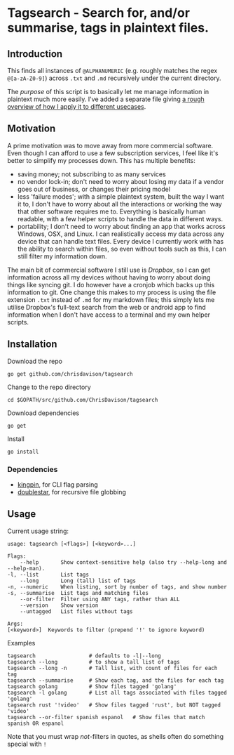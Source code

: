 # Tagsearch - Search for, and/or summarise, tags in plaintext files.

## Introduction

This finds all instances of `@ALPHANUMERIC` (e.g. roughly matches the regex
`@[a-zA-Z0-9]`) across `.txt` and `.md` recursively under the current directory.

The *purpose* of this script is to basically let me manage information in
plaintext much more easily. I've added a separate file giving [a rough overview
of how I apply it to different usecases][].

  [a rough overview of how I apply it to different usecases]: ./use_cases.md

## Motivation

A prime motivation was to move away from more commercial software. Even though I
can afford to use a few subscription services, I feel like it's better to
simplify my processes down. This has multiple benefits:

-   saving money; not subscribing to as many services
-   no vendor lock-in; don't need to worry about losing my data if a vendor goes
    out of business, or changes their pricing model
-   less 'failure modes'; with a simple plaintext system, built the way I want
    it to, I don't have to worry about all the interactions or working the way
    that other software requires me to. Everything is basically human readable,
    with a few helper scripts to handle the data in different ways.
-   portability; I don't need to worry about finding an app that works across
    Windows, OSX, and Linux. I can realistically access my data across any
    device that can handle text files. Every device I currently work with has
    the ability to search within files, so even without tools such as this, I
    can still filter my information down.

The main bit of commercial software I still use is *Dropbox*, so I can get
information across all my devices without having to worry about doing things
like syncing git. I do however have a cronjob which backs up this information to
git. One change this makes to my process is using the file extension `.txt`
instead of `.md` for my markdown files; this simply lets me utilise Dropbox's
full-text search from the web or android app to find information when I don't
have access to a terminal and my own helper scripts.

## Installation

Download the repo

    go get github.com/chrisdavison/tagsearch

Change to the repo directory

    cd $GOPATH/src/github.com/ChrisDavison/tagsearch

Download dependencies

    go get

Install

    go install

### Dependencies

-   [kingpin][], for CLI flag parsing
-   [doublestar][], for recursive file globbing

  [kingpin]: https://github.com/alecthomas/kingpin
  [doublestar]: https://github.com/bmatcuk/doublestar

## Usage

Current usage string:

    usage: tagsearch [<flags>] [<keyword>...]

    Flags:
        --help       Show context-sensitive help (also try --help-long and --help-man).
    -l, --list       List tags
        --long       Long (tall) list of tags
    -n, --numeric    When listing, sort by number of tags, and show number
    -s, --summarise  List tags and matching files
        --or-filter  Filter using ANY tags, rather than ALL
        --version    Show version
        --untagged   List files without tags

    Args:
    [<keyword>]  Keywords to filter (prepend '!' to ignore keyword)

Examples

    tagsearch                 # defaults to -l|--long
    tagsearch --long          # to show a tall list of tags
    tagsearch --long -n       # Tall list, with count of files for each tag
    tagsearch --summarise     # Show each tag, and the files for each tag
    tagsearch golang          # Show files tagged 'golang'
    tagsearch -l golang       # List all tags associated with files tagged 'golang'
    tagsearch rust '!video'   # Show files tagged 'rust', but NOT tagged 'video'
    tagsearch --or-filter spanish espanol   # Show files that match spanish OR espanol

Note that you must wrap *not*-filters in quotes, as shells often do something special with `!`
